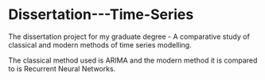 # Dissertation---Time-Series

The dissertation project for my graduate degree - A comparative study of classical and modern methods of time series modelling.

The classical method used is ARIMA and the modern method it is compared to is Recurrent Neural Networks.
